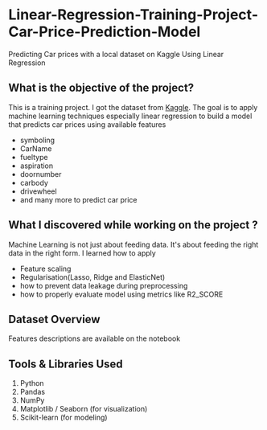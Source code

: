 # Linear-Regression-Training-Project-Car-Price-Prediction-Model
Predicting Car prices with a local dataset on Kaggle Using Linear Regression

## What is the objective of the project?
This is a training project. I got the dataset from
[Kaggle](https://www.kaggle.com/code/mo722023/project-car-price-prediction).
The goal is to apply machine learning techniques especially linear regression to build a model that predicts car prices using available features 
- symboling
- CarName
- fueltype
- aspiration
- doornumber
- carbody
- drivewheel
- and many more
to predict car price

## What I discovered while working on the project ?
Machine Learning is not just about feeding data. It's about feeding the right data in the right form. 
I learned how to apply 
- Feature scaling
- Regularisation(Lasso, Ridge and ElasticNet)
- how to prevent data leakage during preprocessing
- how to properly evaluate model using metrics like R2_SCORE

## Dataset Overview
Features descriptions are available on the notebook

## Tools & Libraries Used
1. Python
2. Pandas
3. NumPy
4. Matplotlib / Seaborn (for visualization)
5. Scikit-learn (for modeling)

